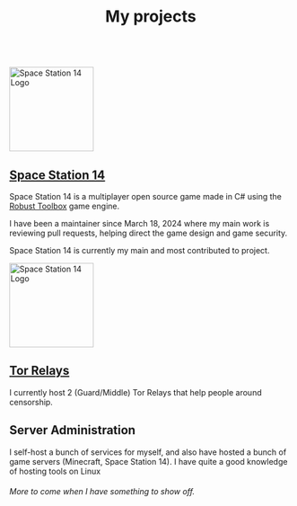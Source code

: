 ﻿---
title: My projects
description: Here's some stuff I worked on
layout: "projects"
aliases: /portfolio.html
---

<br />
<img src="/images/projects/ss14.svg" alt="Space Station 14 Logo" width="150"/>

## [Space Station 14](https://spacestation14.com/)
Space Station 14 is a multiplayer open source game made in C# using the [Robust Toolbox](https://github.com/space-wizards/RobustToolbox) game engine.

I have been a maintainer since <time datetime="2024-03-18T00:00:00+01:00">March 18, 2024</time> where my main work is reviewing pull requests, helping direct the game design and game security.

Space Station 14 is currently my main and most contributed to project.

<img src="/images/projects/tor.png" alt="Space Station 14 Logo" width="150"/>

## [Tor Relays](https://metrics.torproject.org/rs.html#search/contact:pikachu.systems%20)
I currently host 2 (Guard/Middle) Tor Relays that help people around censorship.

## Server Administration
I self-host a bunch of services for myself, and also have hosted a bunch of game servers (Minecraft, Space Station 14). I have quite a good knowledge of hosting tools on Linux

###### More to come when I have something to show off.